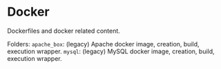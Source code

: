 Docker
======

Dockerfiles and docker related content. 

Folders:
`apache_box`: (legacy) Apache docker image, creation, build, execution wrapper.
`mysql`: (legacy) MySQL docker image, creation, build, execution wrapper.

